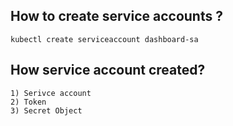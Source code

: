 ## How to create service accounts ?

```
kubectl create serviceaccount dashboard-sa
```

## How service account created?

```
1) Serivce account
2) Token
3) Secret Object
```

